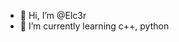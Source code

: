 - 👋 Hi, I’m @Elc3r
- 🌱 I’m currently learning c++, python

<!---
Elc3r/Elc3r is a ✨ special ✨ repository because its `README.md` (this file) appears on your GitHub profile.
You can click the Preview link to take a look at your changes.
--->
